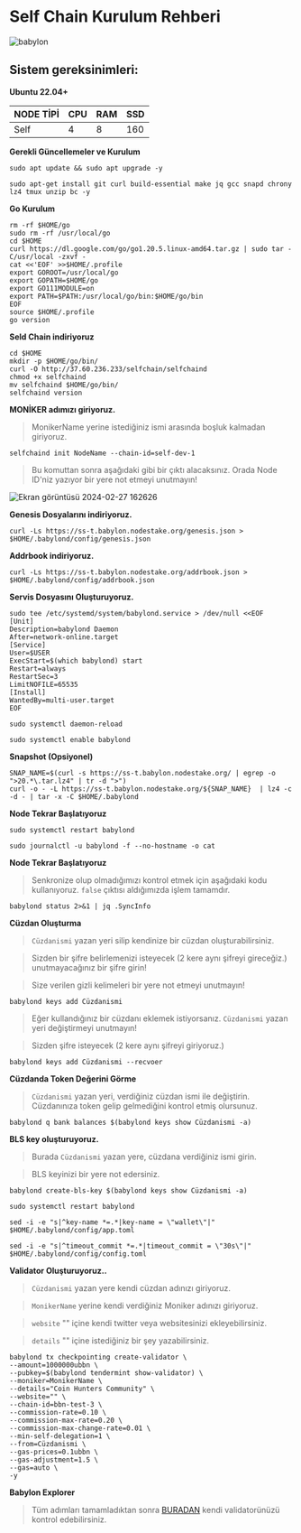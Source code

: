 # Self Chain Kurulum Rehberi

![babylon](https://blog.selfchain.xyz/content/images/size/w1200/2024/02/Self-Chain-Incentivized-Testnet-2-01.png)



## Sistem gereksinimleri:

**Ubuntu 22.04+**

NODE TİPİ | CPU     | RAM      | SSD     |
| ------------- | ------------- | ------------- | -------- |
| Self | 4          | 8         | 160  |
  
  

**Gerekli Güncellemeler ve Kurulum**

```
sudo apt update && sudo apt upgrade -y
```
```
sudo apt-get install git curl build-essential make jq gcc snapd chrony lz4 tmux unzip bc -y
```
**Go Kurulum**

```
rm -rf $HOME/go
sudo rm -rf /usr/local/go
cd $HOME
curl https://dl.google.com/go/go1.20.5.linux-amd64.tar.gz | sudo tar -C/usr/local -zxvf -
cat <<'EOF' >>$HOME/.profile
export GOROOT=/usr/local/go
export GOPATH=$HOME/go
export GO111MODULE=on
export PATH=$PATH:/usr/local/go/bin:$HOME/go/bin
EOF
source $HOME/.profile
go version
```

**Seld Chain indiriyoruz**
```
cd $HOME
mkdir -p $HOME/go/bin/
curl -O http://37.60.236.233/selfchain/selfchaind
chmod +x selfchaind
mv selfchaind $HOME/go/bin/
selfchaind version
```


**MONİKER adımızı giriyoruz.**
> MonikerName yerine istediğiniz ismi arasında boşluk kalmadan giriyoruz.
```
selfchaind init NodeName --chain-id=self-dev-1
```
> Bu komuttan sonra aşağıdaki gibi bir çıktı alacaksınız. Orada Node ID'niz yazıyor bir yere not etmeyi unutmayın!

![Ekran görüntüsü 2024-02-27 162626](https://github.com/CoinHuntersTR/Self-Chain/assets/111747226/153c0847-ee62-42ec-8e04-3c973fbb86df)

**Genesis Dosyalarını indiriyoruz.**
```
curl -Ls https://ss-t.babylon.nodestake.org/genesis.json > $HOME/.babylond/config/genesis.json
```

**Addrbook indiriyoruz.**
```
curl -Ls https://ss-t.babylon.nodestake.org/addrbook.json > $HOME/.babylond/config/addrbook.json
```

**Servis Dosyasını Oluşturuyoruz.**
```
sudo tee /etc/systemd/system/babylond.service > /dev/null <<EOF
[Unit]
Description=babylond Daemon
After=network-online.target
[Service]
User=$USER
ExecStart=$(which babylond) start
Restart=always
RestartSec=3
LimitNOFILE=65535
[Install]
WantedBy=multi-user.target
EOF
```
```
sudo systemctl daemon-reload
```
```
sudo systemctl enable babylond
```

**Snapshot (Opsiyonel)**
```
SNAP_NAME=$(curl -s https://ss-t.babylon.nodestake.org/ | egrep -o ">20.*\.tar.lz4" | tr -d ">")
curl -o - -L https://ss-t.babylon.nodestake.org/${SNAP_NAME}  | lz4 -c -d - | tar -x -C $HOME/.babylond
```
**Node Tekrar Başlatıyoruz**
```
sudo systemctl restart babylond
```
```
sudo journalctl -u babylond -f --no-hostname -o cat
```


**Node Tekrar Başlatıyoruz**
> Senkronize olup olmadığımızı kontrol etmek için aşağıdaki kodu kullanıyoruz. `false` çıktısı aldığımızda işlem tamamdır. 
```
babylond status 2>&1 | jq .SyncInfo
```

**Cüzdan Oluşturma**
> `Cüzdanismi` yazan yeri silip kendinize bir cüzdan oluşturabilirsiniz.

> Sizden bir şifre belirlemenizi isteyecek (2 kere aynı şifreyi gireceğiz.) unutmayacağınız bir şifre girin!

> Size verilen gizli kelimeleri bir yere not etmeyi unutmayın! 

```
babylond keys add Cüzdanismi
```

> Eğer kullandığınız bir cüzdanı eklemek istiyorsanız. `Cüzdanismi` yazan yeri değiştirmeyi unutmayın!

> Sizden şifre isteyecek (2 kere aynı şifreyi giriyoruz.)
```
babylond keys add Cüzdanismi --recvoer
```

**Cüzdanda Token Değerini Görme**
> `Cüzdanismi` yazan yeri, verdiğiniz cüzdan ismi ile değiştirin. Cüzdanınıza token gelip gelmediğini kontrol etmiş olursunuz.
```
babylond q bank balances $(babylond keys show Cüzdanismi -a)
```

**BLS key oluşturuyoruz.**

> Burada `Cüzdanismi` yazan yere, cüzdana verdiğiniz ismi girin.

> BLS keyinizi bir yere not edersiniz.
```
babylond create-bls-key $(babylond keys show Cüzdanismi -a)
```
```
sudo systemctl restart babylond
```
```
sed -i -e "s|^key-name *=.*|key-name = \"wallet\"|" $HOME/.babylond/config/app.toml
```
```
sed -i -e "s|^timeout_commit *=.*|timeout_commit = \"30s\"|" $HOME/.babylond/config/config.toml
```

**Validator Oluşturuyoruz..**

> `Cüzdanismi` yazan yere kendi cüzdan adınızı giriyoruz.

> `MonikerName` yerine kendi verdiğiniz Moniker adınızı giriyoruz.

> `website` "" içine kendi twitter veya websitesinizi ekleyebilirsiniz.

>  `details` "" içine istediğiniz bir şey yazabilirsiniz. 
```
babylond tx checkpointing create-validator \
--amount=1000000ubbn \
--pubkey=$(babylond tendermint show-validator) \
--moniker=MonikerName \
--details="Coin Hunters Community" \
--website="" \
--chain-id=bbn-test-3 \
--commission-rate=0.10 \
--commission-max-rate=0.20 \
--commission-max-change-rate=0.01 \
--min-self-delegation=1 \
--from=Cüzdanismi \
--gas-prices=0.1ubbn \
--gas-adjustment=1.5 \
--gas=auto \
-y
```


**Babylon Explorer**
> Tüm adımları tamamladıktan sonra [BURADAN](https://explorer.nodestake.org/babylon-testnet/staking) kendi validatorünüzü kontrol edebilirsiniz.

